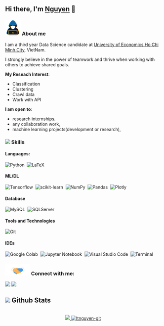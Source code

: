 ## Hi there, I'm [Nguyen](https://ltnguyen.github.io) 👋
### <picture><img src = "https://github.com/0xAbdulKhalid/0xAbdulKhalid/raw/main/assets/mdImages/about_me.gif" width = 50px></picture> **About me**
I am a third year Data Science candidate at [University of Economics Ho Chi Minh City](https://ueh.edu.vn/en/), VietNam.

I strongly believe in the power of teamwork and thrive when working with others to achieve shared goals.

**My Reseach Interest**:
- Classification
- Clustering
- Crawl data
- Work with API

 **I am open to**:

- research internships.
- any collaboration work,
- machine learning projects(development or research),

### <img src="https://media2.giphy.com/media/QssGEmpkyEOhBCb7e1/giphy.gif?cid=ecf05e47a0n3gi1bfqntqmob8g9aid1oyj2wr3ds3mg700bl&rid=giphy.gif" width ="25"><b> Skills</b>


#### Languages:

<!--![Java](https://img.shields.io/badge/Java-ED8B00?style=for-the-badge&logo=java&logoColor=white)&nbsp;-->
![Python](https://img.shields.io/badge/Python-3776AB?style=for-the-badge&logo=python&logoColor=white)&nbsp;
![LaTeX](https://img.shields.io/badge/latex-%23008080.svg?style=for-the-badge&logo=latex&logoColor=white)&nbsp;
<!--![Shell Script](https://img.shields.io/badge/Shell_Script-121011?style=for-the-badge&logo=gnu-bash&logoColor=white)&nbsp;-->
<!--![Markdown](https://img.shields.io/badge/markdown-%23000000.svg?style=for-the-badge&logo=markdown&logoColor=white)-->

#### ML/DL

![Tensorflow](https://img.shields.io/badge/TensorFlow-FF6F00?style=for-the-badge&logo=tensorflow&logoColor=white)&nbsp;
![scikit-learn](https://img.shields.io/badge/scikit--learn-%23F7931E.svg?style=for-the-badge&logo=scikit-learn&logoColor=white)&nbsp;
![NumPy](https://img.shields.io/badge/numpy-%23013243.svg?style=for-the-badge&logo=numpy&logoColor=white)&nbsp;
![Pandas](https://img.shields.io/badge/pandas-%23150458.svg?style=for-the-badge&logo=pandas&logoColor=white)&nbsp;
![Plotly](https://img.shields.io/badge/Plotly-%233F4F75.svg?style=for-the-badge&logo=plotly&logoColor=white)
<!--![Fast API](https://img.shields.io/badge/FastAPI-005571?style=for-the-badge&logo=fastapi)&nbsp;-->

#### Database

![MySQL](https://img.shields.io/badge/MySQL-00000F?style=for-the-badge&logo=mysql&logoColor=white)&nbsp;
![SQLServer](https://img.shields.io/badge/SQLServer-316192?style=for-the-badge&logo=SQLServer&logoColor=white)&nbsp;

#### Tools and Technologies

<!--[Linux](https://img.shields.io/badge/Linux-FCC624?style=for-the-badge&logo=linux&logoColor=black)&nbsp;-->
![Git](https://img.shields.io/badge/GIT-E44C30?style=for-the-badge&logo=git&logoColor=white)&nbsp;
<!-- ![AWS](https://img.shields.io/badge/Amazon_AWS-232F3E?style=flat&logo=amazon-aws&logoColor=white)&nbsp;
![Google Cloud](https://img.shields.io/badge/Google_Cloud-4285F4?style=flat&logo=google-cloud&logoColor=white)&nbsp; -->

#### IDEs

![Google Colab](https://img.shields.io/badge/GoogleColab-FE7A16.svg?style=for-the-badge&logo=GoogleColab&logoColor=white)&nbsp;
![Jupyter Notebook](https://img.shields.io/badge/jupyter-%23FA0F00.svg?style=for-the-badge&logo=jupyter&logoColor=white)&nbsp;
![Visual Studio Code](https://img.shields.io/badge/Visual%20Studio%20Code-0078d7.svg?style=for-the-badge&logo=visual-studio-code&logoColor=white)&nbsp;
![Terminal](https://img.shields.io/badge/Terminal-%23054020?style=for-the-badge&logo=gnu-bash&logoColor=white)
<!--![PyCharm](https://img.shields.io/badge/pycharm-143?style=for-the-badge&logo=pycharm&logoColor=black&color=black&labelColor=green)&nbsp;-->
<!--![Vim](https://img.shields.io/badge/VIM-%2311AB00.svg?style=for-the-badge&logo=vim&logoColor=white)&nbsp;-->


### <img src="https://github.com/0xAbdulKhalid/0xAbdulKhalid/raw/main/assets/mdImages/handshake.gif" width ="80"> Connect with me:

<p align = "center">

<!--[<img src="https://img.shields.io/badge/kaggle-%2312100E.svg?&style=for-the-badge&logo=kaggle&logoColor=white&color=black" /](https://www.kaggle.com/themlphdstudent)-->
[<img src ="https://img.shields.io/badge/website-%23.svg?&style=for-the-badge&logo=www&logoColor=white%22&color=black">](https://ltnguyen.github.io)
[<img src="https://img.shields.io/badge/linkedin-%2312100E.svg?&style=for-the-badge&logo=linkedin&logoColor=white&color=black" />](https://www.linkedin.com/in/ltnguyen/)
<!--[<img src="https://img.shields.io/badge/twitter-%231DA1F2.svg?&style=for-the-badge&logo=twitter&logoColor=white&color=black" /](https://twitter.com/themlphdstudent)--> 

<!--[<img src="https://img.shields.io/badge/medium-%2312100E.svg?&style=for-the-badge&logo=medium&logoColor=white&color=black" /](https://medium.com/@themlphdstudent)-->
<!--[<img src="https://img.shields.io/badge/instagram-%2312100E.svg?&style=for-the-badge&logo=instagram&logoColor=white&color=black" /](https://instagram.com/themlphdstudent)-->
</p>

## <img src="https://media.giphy.com/media/iY8CRBdQXODJSCERIr/giphy.gif" width="35"><b> Github Stats </b>
<br>

<div align="center">

<a href="https://github.com/ltnguyen-git/">
  <img src="https://github-readme-stats.vercel.app/api?username=ltnguyen-git&include_all_commits=true&count_private=true&show_icons=true&line_height=20&title_color=7A7ADB&icon_color=2234AE&text_color=D3D3D3&bg_color=0,000000,130F40" width="450"/>
  <img src="https://github-readme-stats.vercel.app/api/top-langs?username=ltnguyen-git&show_icons=true&locale=en&layout=compact&line_height=20&title_color=7A7ADB&icon_color=2234AE&text_color=D3D3D3&bg_color=0,000000,130F40" width="375"  alt="ltnguyen-git"/>

<!--
[<img src="https://github-profile-trophy.vercel.app/?username=ltnguyen-git&row=2&column=3" />](https://github.com/ryo-ma/github-profile-trophy)
[![GitHub Streak](https://github-readme-streak-stats.herokuapp.com/?user=ltnguyen-git&theme=dark)](https://github.com/DenverCoder1/github-readme-streak-stats)
[<img src="https://github-readme-stats.vercel.app/api?username=ltnguyen-git&theme=algolia&count_private=true&include_all_commits=true&show_icons=true" />](https://github.com/anuraghazra/github-readme-stats)
[![Durgesh's Top Langs](https://github-readme-stats.vercel.app/api/top-langs/?username=ltnguyen-git&theme=algolia&hide=Jupyter&layout=compact&show_icons=true)](https://github.com/anuraghazra/github-readme-stats)
 -->

<!--
**themlphdstudent/themlphdstudent** is a ✨ _special_ ✨ repository because its `README.md` (this file) appears on your GitHub profile.

Here are some ideas to get you started:

- 🔭 I’m currently working on ...
- 🌱 I’m currently learning ...
- 👯 I’m looking to collaborate on ...
- 🤔 I’m looking for help with ...
- 💬 Ask me about ...
- 📫 How to reach me: ...
- 😄 Pronouns: ...
- ⚡ Fun fact: ...
-->
